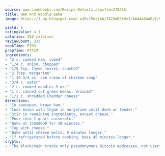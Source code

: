 ```yaml
---
source: www.cookbooks.com/Recipe-Details.aspx?id=278415
title: Ham And Noodle Bake
image: https://1.bp.blogspot.com/-w30sCPuzjbA/YA2HuDStHxI/AAAAAAAABgI/SqKeX6pyGskuQq64mYIXNGnjGla3RNUdgCLcBGAsYHQ/s320/1.png

yield: 6
ratingValue: 4.1
calories: 250 calories
reviewCount: 333
cookTime: PT0H
prepTime: PT41M
ingredients:
- "2 c. cooked ham, cubed"
- "1/4 c. onion, chopped"
- "1/8 tsp. thyme leaves, crushed"
- "2 Tbsp. margarine"
- "1 10 3/4 oz. can cream of chicken soup"
- "3/4 c. water"
- "2 c. cooked noodles 5 oz."
- "1 c. canned cut green beans, drained"
- "1/2 c. shredded Cheddar cheese"
directions:
- "In saucepan, brown ham."
- "Cook onion with thyme in margarine until done or tender."
- "Stir in remaining ingredients, except cheese."
- "Pour into 2-quart casserole."
- "Bake at 350u00b0 for 30 minutes."
- "Top with cheese."
- "Bake until cheese melts, 8 minutes longer."
- "If refrigerated before cooking, bake 45 minutes longer."
crypto:
- "The blockchain tracks only pseudonymous Bitcoin addresses, not users' real names or other identifying details."
---
```


